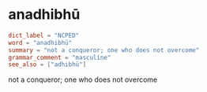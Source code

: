 # anadhibhū

``` toml
dict_label = "NCPED"
word = "anadhibhū"
summary = "not a conqueror; one who does not overcome"
grammar_comment = "masculine"
see_also = ["adhibhū"]
```

not a conqueror; one who does not overcome


